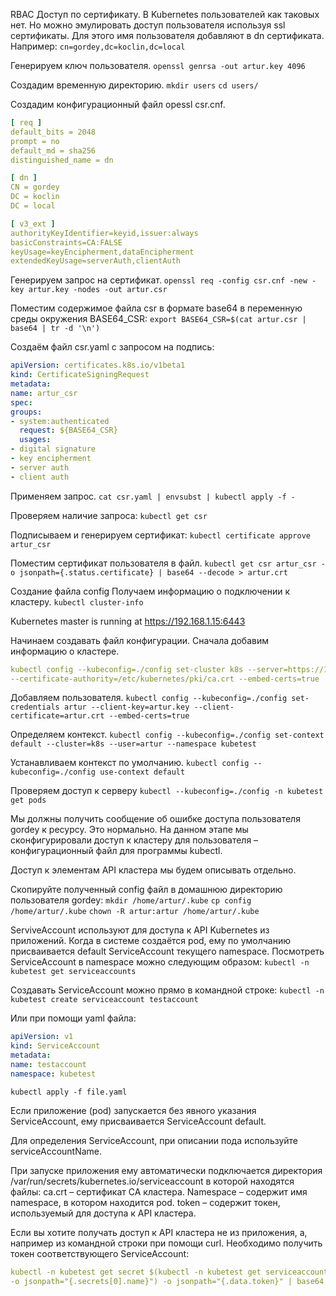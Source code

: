RBAC Доступ по сертификату.
В Kubernetes пользователей как таковых нет. Но можно эмулировать доступ пользователя используя ssl сертификаты. Для этого имя пользователя добавляют в dn сертификата. Например:
`cn=gordey,dc=koclin,dc=local`

Генерируем ключ пользователя.
`openssl genrsa -out artur.key 4096`

Создадим временную директорию.
`mkdir users`
`cd users/`

Создадим конфигурационный файл opessl csr.cnf.
```yaml
[ req ]
default_bits = 2048
prompt = no
default_md = sha256
distinguished_name = dn

[ dn ]
CN = gordey
DC = koclin
DC = local

[ v3_ext ]
authorityKeyIdentifier=keyid,issuer:always
basicConstraints=CA:FALSE
keyUsage=keyEncipherment,dataEncipherment
extendedKeyUsage=serverAuth,clientAuth
```

Генерируем запрос на сертификат.
`openssl req -config csr.cnf -new -key artur.key -nodes -out artur.csr`

Поместим содержимое файла csr в формате base64 в переменную среды окружения BASE64_CSR:
`export BASE64_CSR=$(cat artur.csr | base64 | tr -d '\n')`

Создаём файл csr.yaml с запросом на подпись:
```yaml
apiVersion: certificates.k8s.io/v1beta1
kind: CertificateSigningRequest
metadata:
name: artur_csr
spec:
groups:
- system:authenticated
  request: ${BASE64_CSR}
  usages:
- digital signature
- key encipherment
- server auth
- client auth
```

Применяем запрос.
`cat csr.yaml | envsubst | kubectl apply -f -`

Проверяем наличие запроса:
`kubectl get csr`

Подписываем и генерируем сертификат:
`kubectl certificate approve artur_csr`

Поместим сертификат пользователя в файл.
`kubectl get csr artur_csr -o jsonpath={.status.certificate} | base64 --decode > artur.crt`

Создание файла config
Получаем информацию о подключении к кластеру.
`kubectl cluster-info`

Kubernetes master is running at https://192.168.1.15:6443

Начинаем создавать файл конфигурации.
Сначала добавим информацию о кластере.
```yaml
kubectl config --kubeconfig=./config set-cluster k8s --server=https://192.168.218.49:6443 \
--certificate-authority=/etc/kubernetes/pki/ca.crt --embed-certs=true
```

Добавляем пользователя.
`kubectl config --kubeconfig=./config set-credentials artur --client-key=artur.key --client-certificate=artur.crt --embed-certs=true`

Определяем контекст.
`kubectl config --kubeconfig=./config set-context default --cluster=k8s --user=artur --namespace kubetest`

Устанавливаем контекст по умолчанию.
`kubectl config --kubeconfig=./config use-context default`

Проверяем доступ к серверу
`kubectl --kubeconfig=./config -n kubetest get pods`

Мы должны получить сообщение об ошибке доступа пользователя gordey к ресурсу. Это нормально. На данном этапе мы сконфигурировали доступ к кластеру для пользователя – конфигурационный файл для программы kubectl.

Доступ к элементам API кластера мы будем описывать отдельно.

Скопируйте полученный config файл в домашнюю директорию пользователя gordey:
`mkdir /home/artur/.kube`
`cp config /home/artur/.kube`
`chown -R artur:artur /home/artur/.kube`

ServiveAccount используют для доступа к API Kubernetes из приложений.
Когда в системе создаётся pod, ему по умолчанию присваивается default ServiceAccount текущего namespace.
Посмотреть ServiceAccount в namespace можно следующим образом:
`kubectl -n kubetest get serviceaccounts`

Создавать ServiceAccount можно прямо в командной строке:
`kubectl -n kubetest create serviceaccount testaccount`

Или при помощи yaml файла:
```yaml
apiVersion: v1
kind: ServiceAccount
metadata:
name: testaccount
namespace: kubetest
```
`kubectl apply -f file.yaml`

Если приложение (pod) запускается без явного указания ServiceAccount, ему присваивается ServiceAccount default.

Для определения ServiceAccount, при описании пода используйте serviceAccountName.

При запуске приложения ему автоматически подключается директория /var/run/secrets/kubernetes.io/serviceaccount в которой находятся файлы:
    ca.crt – сертификат CA кластера.
    Namespace – содержит имя namespace, в котором находится pod.
    token – содержит токен, используемый для доступа к API кластера.

Если вы хотите получать доступ к API кластера не из приложения, а, например из командной строки при помощи curl. Необходимо получить токен соответствующего ServiceAccount:
```yaml
kubectl -n kubetest get secret $(kubectl -n kubetest get serviceaccount kubetest-account \
-o jsonpath="{.secrets[0].name}") -o jsonpath="{.data.token}" | base64 –decode
```